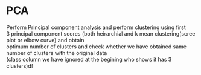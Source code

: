 # PCA
Perform Principal component analysis and perform clustering using first<br>
  3 principal component scores (both heirarchial and k mean clustering(scree plot or elbow curve) and obtain<br>
  optimum number of clusters and check whether we have obtained same number of clusters with the original data<br> 
  (class column we have ignored at the begining who shows it has 3 clusters)df
